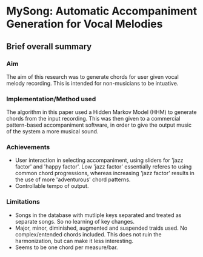 # MySong: Automatic Accompaniment Generation for Vocal Melodies

## Brief overall summary
### Aim
The aim of this research was to generate chords for  user given vocal melody recording. This is intended for non-musicians to be intuative.

### Implementation/Method used
The algorithm in this paper used a Hidden Markov Model (HHM) to generate chords from the input recording. This was then given to a commercial pattern-based accompaniment software, in order to give the output music of the system a more musical sound.

### Achievements
- User interaction in selecting accompaniment, using sliders for 'jazz factor' and 'happy factor'. Low 'jazz factor' essentially referes to using common chord progressions, whereas increasing 'jazz factor' results in the use of more 'adventurous' chord patterns.
- Controllable tempo of output.

### Limitations
- Songs in the database with mutliple keys separated and treated as separate songs. So no learning of key changes.
- Major, minor, diminished, augmented and suspended traids used. No complex/entended chords included. This does not ruin the harmonization, but can make it less interesting.
- Seems to be one chord per measure/bar.
